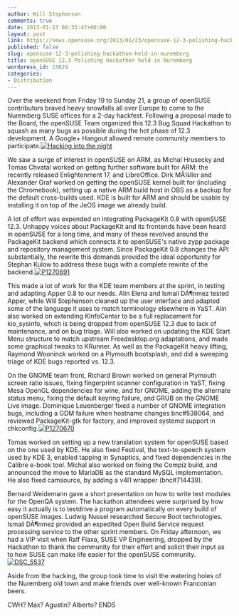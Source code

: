 ```yaml
---
author: Will Stephenson
comments: true
date: 2013-01-23 08:35:47+00:00
layout: post
link: https://news.opensuse.org/2013/01/23/opensuse-12-3-polishing-hackathon-held-in-nuremberg/
published: false
slug: opensuse-12-3-polishing-hackathon-held-in-nuremberg
title: openSUSE 12.3 Polishing Hackathon held in Nuremberg
wordpress_id: 15029
categories:
- Distribution
---
```


Over the weekend from Friday 19 to Sunday 21, a group of openSUSE contributors braved heavy snowfalls all over Europe to come to the Nuremberg SUSE offices for a 2-day hackfest. Following a proposal made to the Board, the openSUSE Team organized this 12.3 Bug Squad Hackathon to squash as many bugs as possible during the hot phase of 12.3 development. A Google+ Hangout allowed remote community members to participate.[![Hacking into the night](//news.opensuse.org/wp-content/uploads/2013/01/P1270681.jpg)](//news.opensuse.org/?attachment_id=15060)

We saw a surge of interest in openSUSE on ARM, as Michal Hrusecky and Tomas Chvatal worked on getting further software built for ARM: the recently released Enlightenment 17, and LibreOffice. Dirk MÃ¼ller and Alexander Graf worked on getting the openSUSE kernel built for (including the Chromebook), setting up a native ARM build host in OBS as a backup for the default cross-builds used. KDE is built for ARM and should be usable by installing it on top of the JeOS image we already build.

A lot of effort was expended on integrating PackageKit 0.8 with openSUSE 12.3. Unhappy voices about PackageKit and its frontends have been heard in openSUSE for a long time, and many of these revolved around the PackageKit backend which connects it to openSUSE's native zypp package and repository management system. Since PackageKit 0.8 changes the API substantially, the rewrite this demands provided the ideal opportunity for Stephan Kulow to address these bugs with a complete rewrite of the backend.[![P1270691](//news.opensuse.org/wp-content/uploads/2013/01/P1270691.jpg)](//news.opensuse.org/?attachment_id=15062)

This made a lot of work for the KDE team members at the sprint, in testing and adapting Apper 0.8 to our needs. Alin Elena and Ismail DÃ¶nmez tested Apper, while Will Stephenson cleaned up the user interface and adapted some of the language it uses to match terminology elsewhere in YaST. Alin also worked on extending KInfoCenter to be a full replacement for kio_sysinfo, which is being dropped from openSUSE 12.3 due to lack of maintenance, and on bug triage. Will also worked on updating the KDE Start Menu structure to match upstream Freedesktop.org adaptations, and made some graphical tweaks to KRunner. As well as the PackageKit heavy lifting, Raymond Wooninck worked on a Plymouth bootsplash, and did a sweeping triage of KDE bugs reported vs. 12.3.

On the GNOME team front, Richard Brown worked on general Plymouth screen ratio issues, fixing fingerprint scanner configuration in YaST, fixing Mesa OpenGL dependencies for wine, and for GNOME, adding the alternate status menu, fixing the default keyring failure, and GRUB on the GNOME Live image. Dominique Leuenberger fixed a number of GNOME integration bugs, including a GDM failure when hostname changes bnc#538064, and reviewed PackageKit-gtk for factory, and improved systemd support in chkconfig.[![P1270670](//news.opensuse.org/wp-content/uploads/2013/01/P1270670.jpg)](//news.opensuse.org/?attachment_id=15061)

Tomas worked on setting up a new translation system for openSUSE based on the one used by KDE. He also fixed Festival, the text-to-speech system used by KDE 3, enabled tapping in Synaptics, and fixed dependencies in the Calibre e-book tool.
Michal also worked on fixing the Compiz build, and announced the move to MariaDB as the standard MySQL implementation. He also fixed camsource, by adding a v4l1 wrapper (bnc#714439).

Bernard Weidemann gave a short presentation on how to write test modules for the OpenQA system. The hackathon attendees were surprised by how easy it actually is to testdrive a program automatically on every build of openSUSE images. Ludwig Nussel researched Secure Boot technologies. Ismail DÃ¶nmez provided an expedited Open Build Service request processing service to the other sprint members.
On Friday afternoon, we had a VIP visit when Ralf Flaxa, SUSE VP Engineering, dropped by the Hackathon to thank the community for their effort and solicit their input as to how SUSE can make life easier for the openSUSE community.[![DSC_5537](//news.opensuse.org/wp-content/uploads/2013/01/DSC_5537.jpg)](//news.opensuse.org/?attachment_id=15059)

Aside from the hacking, the group took time to visit the watering holes of the Nuremberg old town and make friends over well-known Franconian beers.

CWH? Max? Agustin? Alberto?
ENDS
